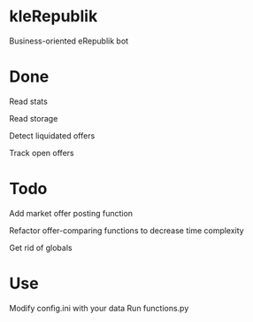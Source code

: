 # kleRepublik
Business-oriented eRepublik bot

# Done
Read stats

Read storage

Detect liquidated offers

Track open offers

# Todo
Add market offer posting function

Refactor offer-comparing functions to decrease time complexity

Get rid of globals

# Use
Modify config.ini with your data
Run functions.py
